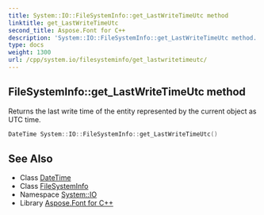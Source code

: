 ```yaml
---
title: System::IO::FileSystemInfo::get_LastWriteTimeUtc method
linktitle: get_LastWriteTimeUtc
second_title: Aspose.Font for C++
description: 'System::IO::FileSystemInfo::get_LastWriteTimeUtc method. Returns the last write time of the entity represented by the current object as UTC time in C++.'
type: docs
weight: 1300
url: /cpp/system.io/filesysteminfo/get_lastwritetimeutc/
---
```

## FileSystemInfo::get_LastWriteTimeUtc method


Returns the last write time of the entity represented by the current object as UTC time.

```cpp
DateTime System::IO::FileSystemInfo::get_LastWriteTimeUtc()
```

## See Also

* Class [DateTime](../../../system/datetime/)
* Class [FileSystemInfo](../)
* Namespace [System::IO](../../)
* Library [Aspose.Font for C++](../../../)
